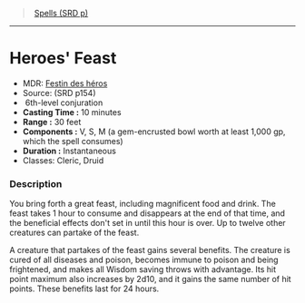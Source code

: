 ﻿---
!SpellItem
Family: SpellVO
Name: Heroes' Feast
AltName: '[Festin des héros](hd_spells_festin_des_heros.md)'
Type: conjuration
Level: 6
CastingTime: 10 minutes
Range: 30 feet
Components: V, S, M (a gem-encrusted bowl worth at least 1,000 gp, which the spell consumes)
Duration: Instantaneous
Classes: Cleric, Druid
Source: (SRD p154)
Id: spells_vo.md#heroes-feast
ParentLink: spells_vo.md#spells-srd-p
ParentName: Spells (SRD p)
NameLevel: 1
Attributes: {}
AttributesDictionary: >+
  {}

---
> [Spells (SRD p)](srd_spells.md)

---

# Heroes' Feast

- MDR: [Festin des héros](hd_spells_festin_des_heros.md)
- Source: (SRD p154)
-  6th-level conjuration
- **Casting Time :** 10 minutes
- **Range :** 30 feet
- **Components :** V, S, M (a gem-encrusted bowl worth at least 1,000 gp, which the spell consumes)
- **Duration :** Instantaneous
- Classes: Cleric, Druid

### Description

You bring forth a great feast, including magnificent food and drink. The feast takes 1 hour to consume and disappears at the end of that time, and the beneficial effects don't set in until this hour is over. Up to twelve other creatures can partake of the feast.

A creature that partakes of the feast gains several benefits. The creature is cured of all diseases and poison, becomes immune to poison and being frightened, and makes all Wisdom saving throws with advantage. Its hit point maximum also increases by 2d10, and it gains the same number of hit points. These benefits last for 24 hours.

